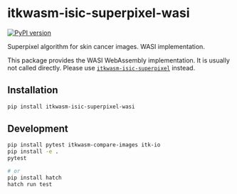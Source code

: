 # itkwasm-isic-superpixel-wasi

[![PyPI version](https://badge.fury.io/py/itkwasm-isic-superpixel-wasi.svg)](https://badge.fury.io/py/itkwasm-isic-superpixel-wasi)

Superpixel algorithm for skin cancer images. WASI implementation.

This package provides the WASI WebAssembly implementation. It is usually not called directly. Please use [`itkwasm-isic-superpixel`](https://pypi.org/project/itkwasm-isic-superpixel/) instead.


## Installation

```sh
pip install itkwasm-isic-superpixel-wasi
```

## Development

```sh
pip install pytest itkwasm-compare-images itk-io
pip install -e .
pytest

# or
pip install hatch
hatch run test
```
